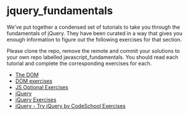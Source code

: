 jquery_fundamentals
===================

We've put together a condensed set of tutorials to take you through the fundamentals of jQuery. They have been curated in a way that gives you enough information to figure out the following exercises for that section.

Please clone the repo, remove the remote and commit your solutions to your own repo labelled javascript_fundamentals. You should read each tutorial and complete the corresponding exercises for each.

* [The DOM](https://github.com/bitmakerlabs/jquery_fundamentals/wiki/1-the-dom)
* [DOM exercises](https://github.com/bitmakerlabs/jquery_fundamentals/blob/master/dom.js)
* [JS Optional Exercises](https://github.com/bitmakerlabs/jquery_fundamentals/blob/master/optional.js)
* [jQuery](https://github.com/bitmakerlabs/jquery_fundamentals/wiki/2-jquery)
* [jQuery Exercises](https://github.com/bitmakerlabs/jquery_fundamentals/blob/master/jquery_fundamentals/index.html)
* [jQuery - Try jQuery by CodeSchool Exercises](http://www.codeschool.com/courses/try-jquery)
